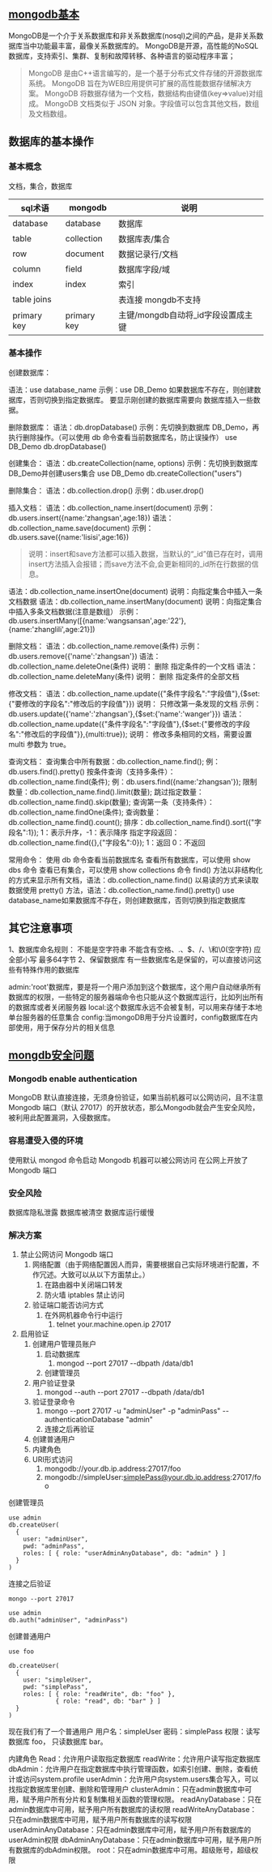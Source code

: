 ## [mongodb基本](https://www.jianshu.com/p/30f2a5736589)
MongoDB是一个介于关系数据库和非关系数据库(nosql)之间的产品，是非关系数据库当中功能最丰富，最像关系数据库的。
MongoDB是开源，高性能的NoSQL数据库，支持索引、集群、复制和故障转移、各种语言的驱动程序丰富；

> MongoDB 是由C++语言编写的，是一个基于分布式文件存储的开源数据库系统。
> MongoDB 旨在为WEB应用提供可扩展的高性能数据存储解决方案。
> MongoDB 将数据存储为一个文档，数据结构由键值(key=>value)对组成。
> MongoDB 文档类似于 JSON 对象。字段值可以包含其他文档，数组及文档数组。


## 数据库的基本操作
### 基本概念
文档，集合，数据库


sql术语| mongodb | 说明
---------|----------|---------
 database | database | 数据库
 table | collection  | 数据库表/集合
 row | document | 数据记录行/文档
 column | field | 数据库字段/域
 index | index | 索引
 table joins |  | 表连接 mongdb不支持
 primary key | primary key | 主键/mongdb自动将_id字段设置成主键


### 基本操作
创建数据库：

语法：use database_name
示例：use DB_Demo
如果数据库不存在，则创建数据库，否则切换到指定数据库。
要显示刚创建的数据库需要向 数据库插入一些数据。

删除数据库：
语法：db.dropDatabase()
示例：先切换到数据库 DB_Demo，再执行删除操作。（可以使用 db 命令查看当前数据库名，防止误操作）
use DB_Demo
db.dropDatabase()

创建集合：
语法：db.createCollection(name, options)
示例：先切换到数据库 DB_Demo并创建users集合
use DB_Demo
db.createCollection("users")

删除集合：
语法：db.collection.drop()
示例：db.user.drop()

插入文档：
语法：db.collection_name.insert(document)
示例：db.users.insert({name:'zhangsan',age:18})
语法：db.collection_name.save(document)
示例：db.users.save({name:'lisisi',age:16})
> 说明：insert和save方法都可以插入数据，当默认的“_id”值已存在时，调用insert方法插入会报错；而save方法不会,会更新相同的_id所在行数据的信息。

语法：db.collection_name.insertOne(document)
说明：向指定集合中插入一条文档数据
语法：db.collection_name.insertMany(document)
说明：向指定集合中插入多条文档数据(注意是数组）
示例：db.users.insertMany([{name:'wangsansan',age:'22'},{name:'zhanglili',age:21}])

删除文档：
语法：db.collection_name.remove(条件)
示例： db.users.remove({'name':'zhangsan'})
语法：db.collection_name.deleteOne(条件)
说明： 删除 指定条件的一个文档
语法：db.collection_name.deleteMany(条件)
说明： 删除 指定条件的全部文档

修改文档：
语法：db.collection_name.update({"条件字段名":"字段值"},{$set:{"要修改的字段名":"修改后的字段值"}})
说明： 只修改第一条发现的文档
示例：db.users.update({'name':'zhangsan'},{$set:{'name':'wanger'}})
语法：db.collection_name.update({"条件字段名":"字段值"},{$set:{"要修改的字段名":"修改后的字段值"}},{multi:true});
说明： 修改多条相同的文档，需要设置 multi 参数为 true。

查询文档：
查询集合中所有数据：db.collection_name.find(); 例：db.users.find().pretty()
按条件查询（支持多条件）：db.collection_name.find(条件); 例：db.users.find({name:'zhangsan'});
限制数量：db.collection_name.find().limit(数量);
跳过指定数量：db.collection_name.find().skip(数量);
查询第一条（支持条件）：db.collection_name.findOne(条件);
查询数量：db.collection_name.find().count();
排序：db.collection_name.find().sort({"字段名":1}); 1：表示升序，-1：表示降序
指定字段返回： db.collection_name.find({},{"字段名":0}); 1：返回 0：不返回

常用命令：
使用 db 命令查看当前数据库名
查看所有数据库，可以使用 show dbs 命令
查看已有集合，可以使用 show collections 命令
find() 方法以非结构化的方式来显示所有文档，语法：db.collection_name.find()
以易读的方式来读取数据使用 pretty() 方法，语法：db.collection_name.find().pretty()
use database_name如果数据库不存在，则创建数据库，否则切换到指定数据库

## 其它注意事项
1、数据库命名规则：
不能是空字符串
不能含有空格、.、$、/、\和\0(空字符)
应全部小写
最多64字节
2、保留数据库
有一些数据库名是保留的，可以直接访问这些有特殊作用的数据库

admin:'root'数据库，要是将一个用户添加到这个数据库，这个用户自动继承所有数据库的权限，一些特定的服务器端命令也只能从这个数据库运行，比如列出所有的数据库或者关闭服务器
local:这个数据库永远不会被复制，可以用来存储于本地单台服务器的任意集合
config:当mongoDB用于分片设置时，config数据库在内部使用，用于保存分片的相关信息


## [mongdb安全问题](https://www.jianshu.com/p/79caa1cc49a5)
### Mongodb enable authentication
MongoDB 默认直接连接，无须身份验证，如果当前机器可以公网访问，且不注意Mongodb 端口（默认 27017）的开放状态，那么Mongodb就会产生安全风险，被利用此配置漏洞，入侵数据库。

### 容易遭受入侵的环境
使用默认 mongod 命令启动 Mongodb
机器可以被公网访问
在公网上开放了 Mongodb 端口

### 安全风险
数据库隐私泄露
数据库被清空
数据库运行缓慢

### 解决方案
1. 禁止公网访问 Mongodb 端口
   1. 网络配置（由于网络配置因人而异，需要根据自己实际环境进行配置，不作冗述。大致可以从以下方面禁止。）
      1. 在路由器中关闭端口转发
      2. 防火墙 iptables 禁止访问
   2. 验证端口能否访问方式
      1. 在外网机器命令行中运行
         1. telnet your.machine.open.ip 27017
2. 启用验证
   1.  创建用户管理员账户
       1.  启动数据库
           1.  mongod --port 27017 --dbpath /data/db1
       2.  创建管理员
   2.  用户验证登录
       1.  mongod --auth --port 27017 --dbpath /data/db1
   3.  验证登录命令
       1.  mongo --port 27017 -u "adminUser" -p "adminPass" --authenticationDatabase "admin"
       2.  连接之后再验证
   4.  创建普通用户
   5.  内建角色
   6.  URI形式访问
       1. mongodb://your.db.ip.address:27017/foo
       2. mongodb://simpleUser:simplePass@your.db.ip.address:27017/foo

创建管理员
```
use admin
db.createUser(
  {
    user: "adminUser",
    pwd: "adminPass",
    roles: [ { role: "userAdminAnyDatabase", db: "admin" } ]
  }
)
```

连接之后验证
```
mongo --port 27017

use admin
db.auth("adminUser", "adminPass")
```

创建普通用户
```
use foo

db.createUser(
  {
    user: "simpleUser",
    pwd: "simplePass",
    roles: [ { role: "readWrite", db: "foo" },
             { role: "read", db: "bar" } ]
  }
)
```
现在我们有了一个普通用户
用户名：simpleUser
密码：simplePass
权限：读写数据库 foo， 只读数据库 bar。


内建角色
Read：允许用户读取指定数据库
readWrite：允许用户读写指定数据库
dbAdmin：允许用户在指定数据库中执行管理函数，如索引创建、删除，查看统计或访问system.profile
userAdmin：允许用户向system.users集合写入，可以找指定数据库里创建、删除和管理用户
clusterAdmin：只在admin数据库中可用，赋予用户所有分片和复制集相关函数的管理权限。
readAnyDatabase：只在admin数据库中可用，赋予用户所有数据库的读权限
readWriteAnyDatabase：只在admin数据库中可用，赋予用户所有数据库的读写权限
userAdminAnyDatabase：只在admin数据库中可用，赋予用户所有数据库的userAdmin权限
dbAdminAnyDatabase：只在admin数据库中可用，赋予用户所有数据库的dbAdmin权限。
root：只在admin数据库中可用。超级账号，超级权限
